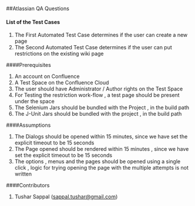 ##Atlassian QA Questions

#### List of the Test Cases

1. The First Automated Test Case determines if the user can create a new page
2. The Second Automated Test Case determines if the user can put restrictions on the existing wiki page


####Prerequisites

1. An account on Confluence
2. A Test Space on the Confluence Cloud
3. The user should have Administrator / Author rights on the Test Space
4. For Testing the restriction work-flow , a test page should be present under the space
5. The Selenium Jars should be bundled with the Project , in the build path
6. The J-Unit Jars should be bundled with the project , in the build path

####Assumptions

1. The Dialogs should be opened within 15 minutes, since we have set the explicit timeout to be 15 seconds
2. The Page opened should be rendered within 15 minutes , since we have set the explicit timeout to be 15 seconds
3. The options , menus and the pages should be opened using a single click , logic for trying opening the page with the multiple attempts is not written

####Contributors

1. Tushar Sappal (sappal.tushar@gmail.com)
